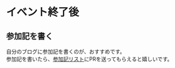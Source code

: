 # イベント終了後
## 参加記を書く
自分のブログに参加記を書くのが、おすすめです。   
参加記を書いたら、[参加記リスト](https://github.com/PenguinCabinet/CB-Blogs)にPRを送ってもらえると嬉しいです。



